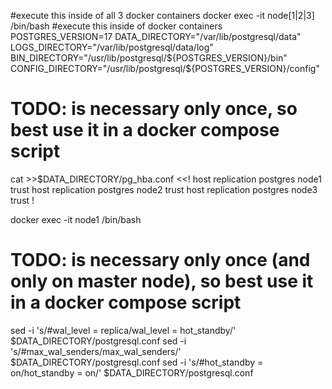 #execute this inside of all 3 docker containers
docker exec -it node[1|2|3] /bin/bash
#execute this inside of docker containers
POSTGRES_VERSION=17
DATA_DIRECTORY="/var/lib/postgresql/data"
LOGS_DIRECTORY="/var/lib/postgresql/data/log"
BIN_DIRECTORY="/usr/lib/postgresql/${POSTGRES_VERSION}/bin"
CONFIG_DIRECTORY="/usr/lib/postgresql/${POSTGRES_VERSION}/config"

# TODO: is necessary only once, so best use it in a docker compose script
cat >>$DATA_DIRECTORY/pg_hba.conf <<!
host     replication     postgres        node1                   trust
host     replication     postgres        node2                   trust
host     replication     postgres        node3                   trust
!

docker exec -it node1 /bin/bash
# TODO: is necessary only once (and only on master node), so best use it in a docker compose script
sed -i 's/#wal_level = replica/wal_level = hot_standby/' $DATA_DIRECTORY/postgresql.conf
sed -i 's/#max_wal_senders/max_wal_senders/' $DATA_DIRECTORY/postgresql.conf
sed -i 's/#hot_standby = on/hot_standby = on/' $DATA_DIRECTORY/postgresql.conf

